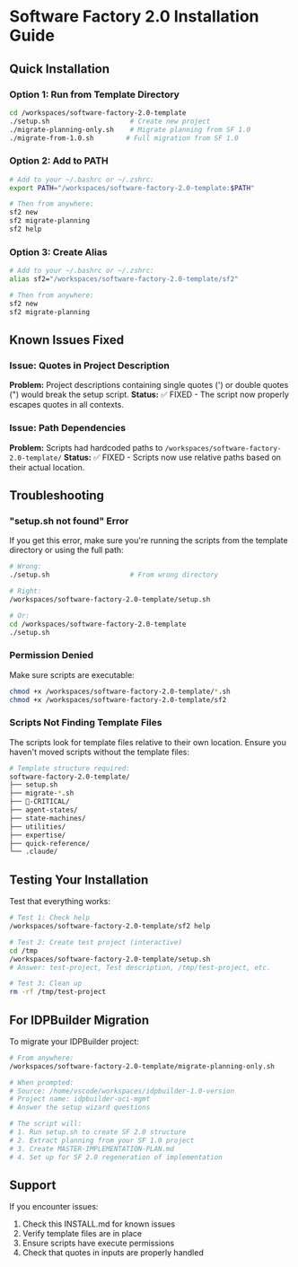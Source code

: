 # Software Factory 2.0 Installation Guide

## Quick Installation

### Option 1: Run from Template Directory
```bash
cd /workspaces/software-factory-2.0-template
./setup.sh                    # Create new project
./migrate-planning-only.sh    # Migrate planning from SF 1.0
./migrate-from-1.0.sh        # Full migration from SF 1.0
```

### Option 2: Add to PATH
```bash
# Add to your ~/.bashrc or ~/.zshrc:
export PATH="/workspaces/software-factory-2.0-template:$PATH"

# Then from anywhere:
sf2 new
sf2 migrate-planning
sf2 help
```

### Option 3: Create Alias
```bash
# Add to your ~/.bashrc or ~/.zshrc:
alias sf2="/workspaces/software-factory-2.0-template/sf2"

# Then from anywhere:
sf2 new
sf2 migrate-planning
```

## Known Issues Fixed

### Issue: Quotes in Project Description
**Problem:** Project descriptions containing single quotes (') or double quotes (") would break the setup script.
**Status:** ✅ FIXED - The script now properly escapes quotes in all contexts.

### Issue: Path Dependencies
**Problem:** Scripts had hardcoded paths to `/workspaces/software-factory-2.0-template/`
**Status:** ✅ FIXED - Scripts now use relative paths based on their actual location.

## Troubleshooting

### "setup.sh not found" Error
If you get this error, make sure you're running the scripts from the template directory or using the full path:
```bash
# Wrong:
./setup.sh                    # From wrong directory

# Right:
/workspaces/software-factory-2.0-template/setup.sh

# Or:
cd /workspaces/software-factory-2.0-template
./setup.sh
```

### Permission Denied
Make sure scripts are executable:
```bash
chmod +x /workspaces/software-factory-2.0-template/*.sh
chmod +x /workspaces/software-factory-2.0-template/sf2
```

### Scripts Not Finding Template Files
The scripts look for template files relative to their own location. Ensure you haven't moved scripts without the template files:
```bash
# Template structure required:
software-factory-2.0-template/
├── setup.sh
├── migrate-*.sh
├── 🚨-CRITICAL/
├── agent-states/
├── state-machines/
├── utilities/
├── expertise/
├── quick-reference/
└── .claude/
```

## Testing Your Installation

Test that everything works:
```bash
# Test 1: Check help
/workspaces/software-factory-2.0-template/sf2 help

# Test 2: Create test project (interactive)
cd /tmp
/workspaces/software-factory-2.0-template/setup.sh
# Answer: test-project, Test description, /tmp/test-project, etc.

# Test 3: Clean up
rm -rf /tmp/test-project
```

## For IDPBuilder Migration

To migrate your IDPBuilder project:
```bash
# From anywhere:
/workspaces/software-factory-2.0-template/migrate-planning-only.sh

# When prompted:
# Source: /home/vscode/workspaces/idpbuilder-1.0-version
# Project name: idpbuilder-oci-mgmt
# Answer the setup wizard questions

# The script will:
# 1. Run setup.sh to create SF 2.0 structure
# 2. Extract planning from your SF 1.0 project
# 3. Create MASTER-IMPLEMENTATION-PLAN.md
# 4. Set up for SF 2.0 regeneration of implementation
```

## Support

If you encounter issues:
1. Check this INSTALL.md for known issues
2. Verify template files are in place
3. Ensure scripts have execute permissions
4. Check that quotes in inputs are properly handled